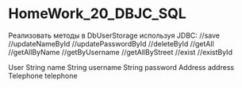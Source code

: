 # HomeWork_20_DBJC_SQL
 Реализовать методы в DbUserStorage используя JDBC:
 //save
 //updateNameById
 //updatePasswordById
 //deleteById
 //getAll
 //getAllByName
 //getByUsername
 //getAllByStreet
 //exist
 //existById
 
 User
  String name
  String username
  String password
  Address address
  Telephone telephone
